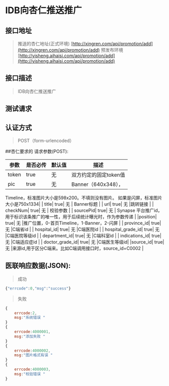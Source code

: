 # IDB向杏仁推送推广


## 接口地址
>推送的杏仁地址(正式环境)
[http://xingren.com/api/promotion/add](http://xingren.com/api/promotion/add)
>预发布环境
[http://yisheng.aihaisi.com/api/promotion/add](http://yisheng.aihaisi.com/api/promotion/add)

## 接口描述

>  IDB向杏仁推送推广

## 测试请求
>

## 认证方式

> POST（form-urlencoded）

##杏仁要求的 请求参数(POST):

| 参数 | 是否必传 | 默认值 |  描述 | 
| ---- | ----- | ----- | ----- | 
| token| true| 无 | 双方约定的固定token值| 
| pic | true| 无 | Banner（640x348），
Timeline，标准图片大小是598x200。不填则没有图片。
如果是闪屏，标准图片大小是750x1334| 
| title| true| 无 | Banner标题 | 
| url| true| 无 |跳转链接  | 
| checkNum| true| 无 | 校验参数 | 
| sourcePid| true| 无 | Synapse 平台推广id，用于标识该条推广的唯一性，用于后续统计曝光时，作为参数传递 | 
|position| true| 无 |推广位置，0-首页Timeline，1-Banner，2-闪屏 | 
| province_id| true| 无 |C端省id | 
| hospital_id| true| 无 |C端医院id | 
| hospital_grade_id| true| 无 |C端医院等级id | 
| department_id| true| 无 |C端科室id | 
| indications_id| true| 无 |C端适应症id | 
| doctor_grade_id| true| 无 |C端医生等级id| 
|source_id| true| 无 |来源id,用于区分C端来。比如C端调用接口时，source_id=C0002 | 

## 医联响应数据(JSON):
> 成功

```javascript
{"errcode":0,"msg":"success"}
```
> 失败 

```javascript
{
    errcode:2,
    msg:"系统错误 "
}
{
    errcode:4000001,
    msg:"添加失败 "
}
{
    errcode:4000002,
    msg:"图片格式有误 "
}
{
    errcode:4000003,
    msg:"校验错误 "
}
```